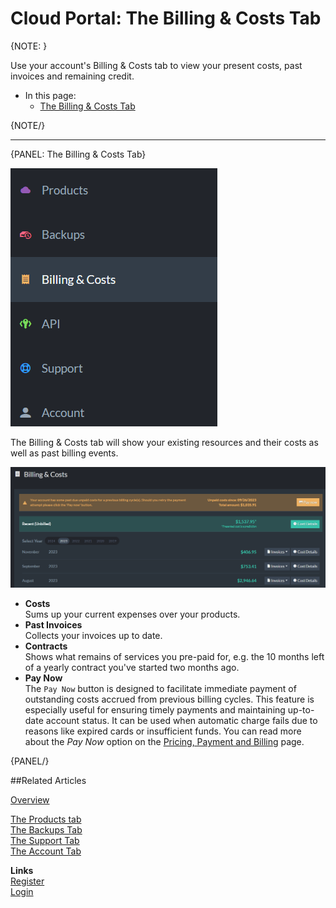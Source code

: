 # Cloud Portal: The Billing & Costs Tab

{NOTE: }

Use your account's Billing & Costs tab to view your present costs, past invoices and remaining credit.  

* In this page:  
  * [The Billing & Costs Tab](#the-billing-&-costs-tab)  

{NOTE/}

---

{PANEL: The Billing & Costs Tab}

!["Billing & Costs Tab"](images\portal-billing-tab.png "Billing & Costs Tab")

The Billing & Costs tab will show your existing resources and their costs as well as past billing events.

!["List of costs"](images\portal-billing-costs.png "List of costs")

* **Costs**  
  Sums up your current expenses over your products.  
* **Past Invoices**  
  Collects your invoices up to date.  
* **Contracts**  
  Shows what remains of services you pre-paid for, e.g. the 10 months left of a yearly contract you've started two months ago.  
* **Pay Now**  
  The `Pay Now` button is designed to facilitate immediate payment of outstanding costs accrued from previous billing
  cycles. This feature is especially useful for ensuring timely payments and maintaining up-to-date account status.
  It can be used when automatic charge fails due to reasons like expired cards or insufficient funds.
  You can read more about the _Pay Now_ option on the [Pricing, Payment and Billing](../cloud-pricing-payment-billing#pay-now) page.

{PANEL/}

##Related Articles

[Overview](../../cloud/cloud-overview)  
  
[The Products tab](../../cloud/portal/cloud-portal-products-tab)  
[The Backups Tab](../../cloud/portal/cloud-portal-backups-tab)  
[The Support Tab](../../cloud/portal/cloud-portal-support-tab)  
[The Account Tab](../../cloud/portal/cloud-portal-account-tab)  
  
**Links**  
[Register]( https://cloud.ravendb.net/user/register)  
[Login]( https://cloud.ravendb.net/user/login)  
